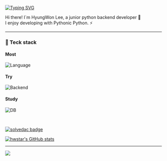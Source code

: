 [![Typing SVG](https://readme-typing-svg.demolab.com?font=Fira+Code&weight=900&pause=1000&color=778899&width=435&lines=Welcome+to+my+Github+%F0%9F%91%8B+)](https://git.io/typing-svg)


Hi there! I`m HyungWon Lee, a junior python backend developer 🙏 </br>
I enjoy developing with Pythonic Python. ⚡️

---

### 🚀 Teck stack
<div align='left'>

  #### Most
  ![Language](https://skillicons.dev/icons?i=py,django,mysql,docker,github,aws)
  #### Try
  ![Backend](https://skillicons.dev/icons?i=java,nodejs,sqlite,nginx,githubactions)

  #### Study
  ![DB](https://skillicons.dev/icons?i=redis,kubernetes)

</div></br>

[![solvedac badge](https://solvedac-readme-badge.vercel.app/api/v1/badge?user=hwstar1204&theme=swift)](https://github.com/2ykwang/solvedac-readme-badge)

[![hwstar's GitHub stats](https://github-readme-stats.vercel.app/api?username=hwstar-1204&theme=swift&hide_border=true)](https://github.com/anuraghazra/github-readme-stats)

---

<img src="https://img.shields.io/badge/Gmail-D14836?style=for-the-badge&logo=gmail&logoColor=white">


